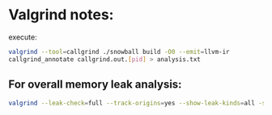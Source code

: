 
# Valgrind notes:

execute:

```sh
valgrind --tool=callgrind ./snowball build -O0 --emit=llvm-ir
callgrind_annotate callgrind.out.[pid] > analysis.txt
```

## For overall memory leak analysis:

```sh
valgrind --leak-check=full --track-origins=yes --show-leak-kinds=all -s bin/Debug/snowball build &> analysis.txt
```
